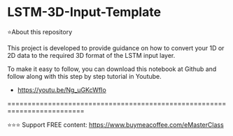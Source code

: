 # LSTM-3D-Input-Template

⭐️About this repository

This project is developed to provide guidance on how to convert your 1D or 2D data to the required 3D format of the LSTM input layer.

To make it easy to follow, you can download this notebook at Github and follow along with this step by step tutorial in Youtube.

- https://youtu.be/Ng_uGKcWfIo

=========================================================================

⭐️⭐️⭐️
Support FREE content: https://www.buymeacoffee.com/eMasterClass<br>
